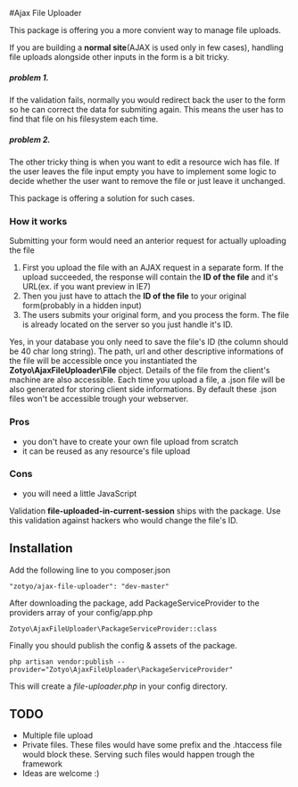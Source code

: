 #Ajax File Uploader

This package is offering you a more convient way to manage file uploads.

If you are building a **normal site**(AJAX is used only in few cases), handling file uploads alongside other inputs in the form is a bit tricky.

##### problem 1.
If the validation fails, normally you would redirect back the user to the form so he can correct the data for submiting again. This means the user has to find that file on his filesystem each time.

##### problem 2.
The other tricky thing is when you want to edit a resource wich has file. If the user leaves the file input empty you have to implement some logic to decide whether the user want to remove the file or just leave it unchanged.

This package is offering a solution for such cases.

### How it works
Submitting your form would need an anterior request for actually uploading the file

1. First you upload the file with an AJAX request in a separate form. If the upload succeeded, the response will contain the __ID of the file__ and it's URL(ex. if you want preview in IE7)
2. Then you just have to attach the __ID of the file__ to your original form(probably in a hidden input)
3. The users submits your original form, and you process the form. The file is already located on the server so you just handle it's ID.

Yes, in your database you only need to save the file's ID (the column should be 40 char long string). 
The path, url and other descriptive informations of the file will be accessible once you instantiated the __Zotyo\AjaxFileUploader\File__ object. 
Details of the file from the client's machine are also accessible. Each time you upload a file, a .json file will be also generated for storing client side informations. 
By default these .json files won't be accessible trough your webserver.

### Pros
* you don't have to create your own file upload from scratch
* it can be reused as any resource's file upload


### Cons
* you will need a little JavaScript

Validation __file-uploaded-in-current-session__ ships with the package. Use this validation against hackers who would change the file's ID. 


## Installation

Add the following line to you composer.json
```
"zotyo/ajax-file-uploader": "dev-master"
```

After downloading the package, add PackageServiceProvider to the providers array of your config/app.php
```
Zotyo\AjaxFileUploader\PackageServiceProvider::class
```

Finally you should publish the config & assets of the package.
```
php artisan vendor:publish --provider="Zotyo\AjaxFileUploader\PackageServiceProvider"
```
This will create a *file-uploader.php* in your config directory.

## TODO
* Multiple file upload
* Private files. These files would have some prefix and the .htaccess file would block these. Serving such files would happen trough the framework
* Ideas are welcome :)